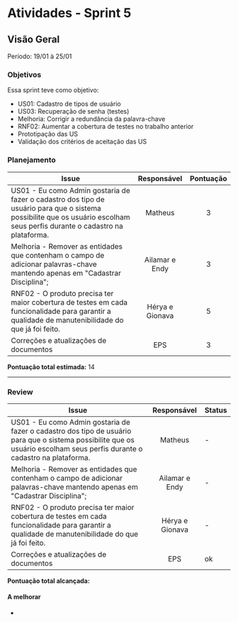 # Atividades - Sprint 5

## Visão Geral

Período: 19/01 à 25/01

### Objetivos
Essa sprint teve como objetivo:

- US01: Cadastro de tipos de usuário
- US03: Recuperação de senha (testes)
- Melhoria: Corrigir a redundância da palavra-chave
- RNF02: Aumentar a cobertura de testes no trabalho anterior
- Prototipação das US
- Validação dos critérios de aceitação das US

### Planejamento

**Issue** |**Responsável**| **Pontuação** 
----------|:-------------:|:---------:
US01 - Eu como Admin gostaria de fazer o cadastro dos tipo de usuário para que o sistema possibilite que os usuário escolham seus perfis durante o cadastro na plataforma. | Matheus | 3
Melhoria - Remover as entidades que contenham o campo de adicionar palavras-chave mantendo apenas em "Cadastrar Disciplina"; | Ailamar e Endy| 3
RNF02 - O produto precisa ter maior cobertura de testes em cada funcionalidade para garantir a qualidade de manutenibilidade do que já foi feito. | Hérya e Gionava | 5
Correções e atualizações de documentos | EPS | 3


**Pontuação total estimada:** 14

---

### Review

**Issue** |**Responsável**| **Status** |
----------| :-----------: | ----------
US01 - Eu como Admin gostaria de fazer o cadastro dos tipo de usuário para que o sistema possibilite que os usuário escolham seus perfis durante o cadastro na plataforma. | Matheus | -
Melhoria - Remover as entidades que contenham o campo de adicionar palavras-chave mantendo apenas em "Cadastrar Disciplina"; | Ailamar e Endy| -
RNF02 - O produto precisa ter maior cobertura de testes em cada funcionalidade para garantir a qualidade de manutenibilidade do que já foi feito. | Hérya e Gionava | -
Correções e atualizações de documentos | EPS | ok

**Pontuação total alcançada:** 

#### A melhorar
- 


